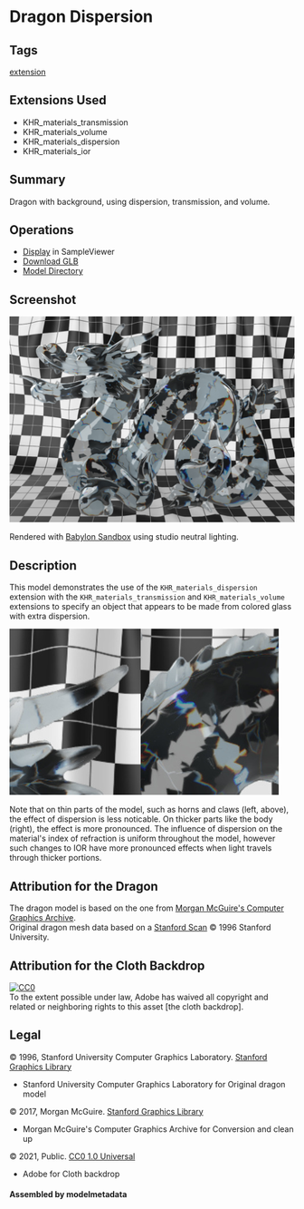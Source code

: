 # Dragon Dispersion

## Tags

[extension](../Models-extension.md)

## Extensions Used

* KHR_materials_transmission
* KHR_materials_volume
* KHR_materials_dispersion
* KHR_materials_ior

## Summary

Dragon with background, using dispersion, transmission, and volume.

## Operations

* [Display](https://github.khronos.org/glTF-Sample-Viewer-Release/?model=https://raw.GithubUserContent.com/KhronosGroup/glTF-Sample-Assets/main/./Models/DragonDispersion/glTF-Binary/DragonDispersion.glb) in SampleViewer
* [Download GLB](https://raw.GithubUserContent.com/KhronosGroup/glTF-Sample-Assets/main/./Models/DragonDispersion/glTF-Binary/DragonDispersion.glb)
* [Model Directory](./)

## Screenshot

![screenshot](screenshot/screenshot-large.jpg)

Rendered with [Babylon Sandbox](https://sandbox.babylonjs.com/) using studio neutral lighting.

## Description

This model demonstrates the use of the `KHR_materials_dispersion` extension with the `KHR_materials_transmission` and `KHR_materials_volume` extensions to specify an object that appears to be made from colored glass with extra dispersion.

![thin-vs-thick screenshot](screenshot/thin-vs-thick.jpg)

Note that on thin parts of the model, such as horns and claws (left, above), the effect of dispersion is less noticable.  On thicker parts like the body (right), the effect is more pronounced.  The influence of dispersion on the material's index of refraction is uniform throughout the model, however such changes to IOR have more pronounced effects when light travels through thicker portions.

## Attribution for the Dragon

The dragon model is based on the one from [Morgan McGuire's Computer Graphics Archive](https://casual-effects.com/data).  
Original dragon mesh data based on a [Stanford Scan](http://www.graphics.stanford.edu/data/3Dscanrep/)
&copy; 1996 Stanford University.

## Attribution for the Cloth Backdrop

[![CC0](http://i.creativecommons.org/p/zero/1.0/88x31.png)](http://creativecommons.org/publicdomain/zero/1.0/)  
To the extent possible under law, Adobe has waived all copyright and related or neighboring rights to this asset [the cloth backdrop].

## Legal

&copy; 1996, Stanford University Computer Graphics Laboratory. [Stanford Graphics Library](https://graphics.stanford.edu/data/3Dscanrep/)

 - Stanford University Computer Graphics Laboratory for Original dragon model

&copy; 2017, Morgan McGuire. [Stanford Graphics Library](https://graphics.stanford.edu/data/3Dscanrep/)

 - Morgan McGuire's Computer Graphics Archive for Conversion and clean up

&copy; 2021, Public. [CC0 1.0 Universal](https://creativecommons.org/publicdomain/zero/1.0/legalcode)

 - Adobe for Cloth backdrop

#### Assembled by modelmetadata